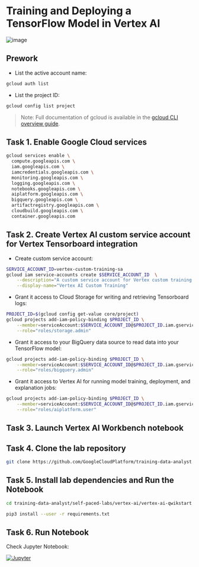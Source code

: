 # Training and Deploying a TensorFlow Model in Vertex AI

![image](https://cdn.qwiklabs.com/9o%2FVIaICB83dXmHVwnBlArxUkhQU61Bkj7776Wsa45Y%3D)

## Prework

- List the active account name:

```bash
gcloud auth list
```

- List the project ID:

```bash
gcloud config list project
```

> Note: Full documentation of gcloud is available in the [gcloud CLI overview guide](https://cloud.google.com/sdk/gcloud).

## Task 1. Enable Google Cloud services

```bash
gcloud services enable \
  compute.googleapis.com \
  iam.googleapis.com \
  iamcredentials.googleapis.com \
  monitoring.googleapis.com \
  logging.googleapis.com \
  notebooks.googleapis.com \
  aiplatform.googleapis.com \
  bigquery.googleapis.com \
  artifactregistry.googleapis.com \
  cloudbuild.googleapis.com \
  container.googleapis.com
```

## Task 2. Create Vertex AI custom service account for Vertex Tensorboard integration

- Create custom service account:

```bash
SERVICE_ACCOUNT_ID=vertex-custom-training-sa
gcloud iam service-accounts create $SERVICE_ACCOUNT_ID  \
    --description="A custom service account for Vertex custom training with Tensorboard" \
    --display-name="Vertex AI Custom Training"
```

- Grant it access to Cloud Storage for writing and retrieving Tensorboard logs:

```bash
PROJECT_ID=$(gcloud config get-value core/project)
gcloud projects add-iam-policy-binding $PROJECT_ID \
    --member=serviceAccount:$SERVICE_ACCOUNT_ID@$PROJECT_ID.iam.gserviceaccount.com \
    --role="roles/storage.admin"
```

- Grant it access to your BigQuery data source to read data into your TensorFlow model:

```bash
gcloud projects add-iam-policy-binding $PROJECT_ID \
    --member=serviceAccount:$SERVICE_ACCOUNT_ID@$PROJECT_ID.iam.gserviceaccount.com \
    --role="roles/bigquery.admin"
```

- Grant it access to Vertex AI for running model training, deployment, and explanation jobs:

```bash
gcloud projects add-iam-policy-binding $PROJECT_ID \
    --member=serviceAccount:$SERVICE_ACCOUNT_ID@$PROJECT_ID.iam.gserviceaccount.com \
    --role="roles/aiplatform.user"
```

## Task 3. Launch Vertex AI Workbench notebook

## Task 4. Clone the lab repository

```bash
git clone https://github.com/GoogleCloudPlatform/training-data-analyst
```

## Task 5. Install lab dependencies and Run the Notebook

```bash
cd training-data-analyst/self-paced-labs/vertex-ai/vertex-ai-qwikstart
```

```bash
pip3 install --user -r requirements.txt
```

## Task 6. Run Notebook

Check Jupyter Notebook:

[![Jupyter](https://img.shields.io/badge/-Jupyter-black?style=for-the-badge&logo=jupyter)](./c7_mlops/notebooks/lab_exercise_long.ipynb)
